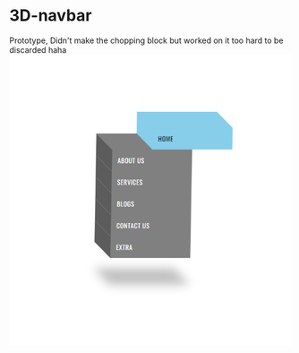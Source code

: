 # 3D-navbar
Prototype, Didn't make the chopping block but worked on it too hard to be discarded haha
<img src="/pic.png">
